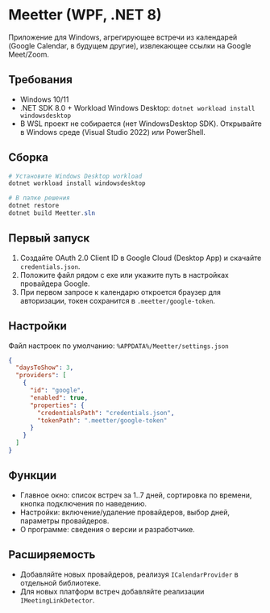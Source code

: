 # Meetter (WPF, .NET 8)

Приложение для Windows, агрегирующее встречи из календарей (Google Calendar, в будущем другие), извлекающее ссылки на Google Meet/Zoom.

## Требования
- Windows 10/11
- .NET SDK 8.0 + Workload Windows Desktop: `dotnet workload install windowsdesktop`
- В WSL проект не собирается (нет WindowsDesktop SDK). Открывайте в Windows среде (Visual Studio 2022) или PowerShell.

## Сборка
```powershell
# Установите Windows Desktop workload
dotnet workload install windowsdesktop

# В папке решения
dotnet restore
dotnet build Meetter.sln
```

## Первый запуск
1. Создайте OAuth 2.0 Client ID в Google Cloud (Desktop App) и скачайте `credentials.json`.
2. Положите файл рядом с exe или укажите путь в настройках провайдера Google.
3. При первом запросе к календарю откроется браузер для авторизации, токен сохранится в `.meetter/google-token`.

## Настройки
Файл настроек по умолчанию: `%APPDATA%/Meetter/settings.json`
```json
{
  "daysToShow": 3,
  "providers": [
    {
      "id": "google",
      "enabled": true,
      "properties": {
        "credentialsPath": "credentials.json",
        "tokenPath": ".meetter/google-token"
      }
    }
  ]
}
```

## Функции
- Главное окно: список встреч за 1..7 дней, сортировка по времени, кнопка подключения по наведению.
- Настройки: включение/удаление провайдеров, выбор дней, параметры провайдеров.
- О программе: сведения о версии и разработчике.

## Расширяемость
- Добавляйте новых провайдеров, реализуя `ICalendarProvider` в отдельной библиотеке.
- Для новых платформ встреч добавляйте реализации `IMeetingLinkDetector`.
